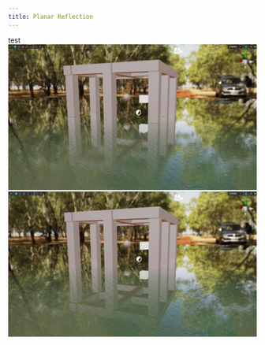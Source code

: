 ```yaml
---
title: Planar Reflection
---
```

test
<img src="./planar-reflection/planar-1.png">
<img src="./planar-reflection/planar-2.png">
